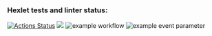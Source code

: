 ### Hexlet tests and linter status:
[![Actions Status](https://github.com/Maniackaa/python-project-lvl1/workflows/hexlet-check/badge.svg)](https://github.com/Maniackaa/python-project-lvl1/actions)
<a href="https://codeclimate.com/github/codeclimate/codeclimate/maintainability"><img src="https://api.codeclimate.com/v1/badges/a99a88d28ad37a79dbf6/maintainability" /></a>
![example workflow](https://github.com/Maniackaa/python-project-lvl1/actions/workflows/hello-world.yml/badge.svg)
![example event parameter](https://github.com/Maniackaa/python-project-lvl1/actions/workflows/main.yml/badge.svg?event=push)
